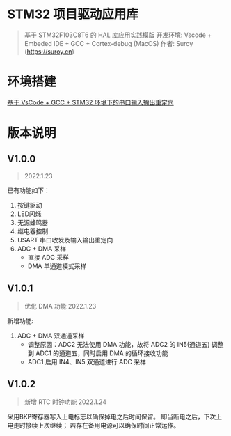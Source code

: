 # STM32 项目驱动应用库
> 基于 STM32F103C8T6 的 HAL 库应用实践模版
> 开发环境: Vscode + Embeded IDE + GCC + Cortex-debug (MacOS)
> 作者: Suroy (https://suroy.cn)

# 环境搭建

[基于 VsCode + GCC + STM32 环境下的串口输入输出重定向](https://suroy.cn/embeded/serial-port-inputoutput-redirection-based-on-vscode-gcc-stm32-environment.html)


# 版本说明

## V1.0.0
> 2022.1.23 

已有功能如下：

1. 按键驱动
2. LED闪烁
3. 无源蜂鸣器
4. 继电器控制
5. USART 串口收发及输入输出重定向
6. ADC + DMA 采样
   + 直接 ADC 采样
   + DMA 单通道模式采样 


## V1.0.1

> 优化 DMA 功能
> 2022.1.23
> 

新增功能:

1. ADC + DMA 双通道采样
   + 调整原因：ADC2 无法使用 DMA 功能，故将 ADC2 的 IN5(通道五) 调整到 ADC1 的通道五，同时启用 DMA 的循环接收功能
   + ADC1 启用 IN4、IN5 双通道进行 ADC 采样


## V1.0.2

> 新增 RTC 时钟功能
> 2022.1.24
> 

采用BKP寄存器写入上电标志以确保掉电之后时间保留。
即当断电之后，下次上电走时接续上次继续；
若存在备用电源可以确保时间正常运作。